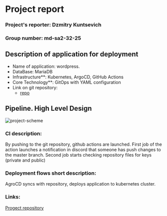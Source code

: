 # Project report
### Project's reporter: Dzmitry Kuntsevich
### Group number: md-sa2-32-25
## Description of application for deployment
* Name of application: wordpress.
* DataBase: MariaDB
* Infrastructure**: Kubernetes, ArgoCD, GitHub Actions
* Core Technology**: GitOps with YAML configuration
* Link on git repository:
  - [repo](https://github.com/2Qic1/wordpress-ci-cd.git)

## Pipeline. High Level Design
![project-scheme](https://github.com/2Qic1/04.Github-actions/blob/master/photo/project.jpg)

### CI description:

By pushing to the git repository, github actions are launched.
First job of the action launches a notification in discord that someone has push changes to the master branch.
Second job starts checking repository files for keys (private and public) 

### Deployment flows short description:

AgroCD syncs with repository, deploys application to kubernetes cluster.

### Links:
  [Progect repository](https://github.com/2Qic1/wordpress-ci-cd.git)
